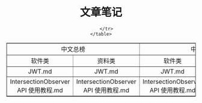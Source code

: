 <h1 align="center">文章笔记</h1>





<div align="center">
<table border="1" cellspacing="0" cellpadding="20">
        <tr>
            <td colspan="2" align="center">中文总榜</td>
            <td colspan="2" align="center">中文增速榜</td>
        </tr>
        <tr>
            <td align="center">软件类</td>
            <td align="center">资料类</td>
            <td align="center">软件类</td>
            <td align="center">资料类</td>
        </tr>
      <tr>
            <td align="center"><a style="text-decoration: none;" href="node/JWT.md">JWT.md</a></td>
            <td align="center"><a style="text-decoration: none;" href="node/JWT.md">JWT.md</a></td>
            <td align="center"><a style="text-decoration: none;" href="node/JWT.md">JWT.md</a></td>
            <td align="center"><a style="text-decoration: none;" href="node/JWT.md">JWT.md</a></td>
        </tr>
            <tr>
            <td align="center"><a style="text-decoration: none;"
                    href="web/IntersectionObserver API 使用教程">IntersectionObserver API 使用教程.md</a></td>
            <td align="center"><a style="text-decoration: none;"
                    href="web/IntersectionObserver API 使用教程">IntersectionObserver API 使用教程.md</a></td>
            <td align="center"><a style="text-decoration: none;"
                    href="web/IntersectionObserver API 使用教程">IntersectionObserver API 使用教程.md</a></td>
            <td align="center"><a style="text-decoration: none;"
                    href="web/IntersectionObserver API 使用教程">IntersectionObserver API 使用教程.md</a></td>
           
        </tr>
    </table>
</div>




